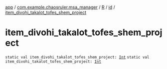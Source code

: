 [app](../../../index.md) / [com.example.chaosruler.msa_manager](../../index.md) / [R](../index.md) / [id](index.md) / [item_divohi_takalot_tofes_shem_project](.)

# item_divohi_takalot_tofes_shem_project

`static val item_divohi_takalot_tofes_shem_project: `[`Int`](https://kotlinlang.org/api/latest/jvm/stdlib/kotlin/-int/index.html)
`static val item_divohi_takalot_tofes_shem_project: `[`Int`](https://kotlinlang.org/api/latest/jvm/stdlib/kotlin/-int/index.html)